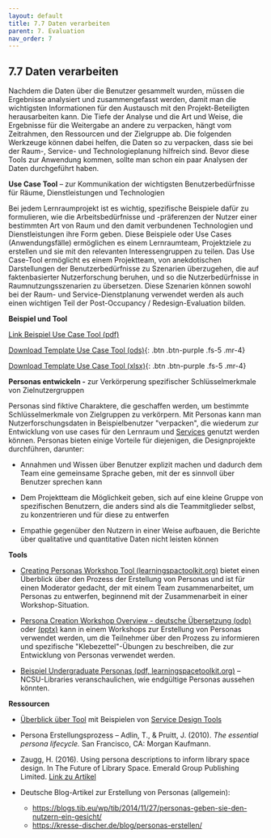 ```yaml
---
layout: default
title: 7.7 Daten verarbeiten
parent: 7. Evaluation
nav_order: 7
---
```



## 7.7 Daten verarbeiten

Nachdem die Daten über die Benutzer gesammelt wurden, müssen die
Ergebnisse analysiert und zusammengefasst werden, damit man die
wichtigsten Informationen für den Austausch mit den Projekt-Beteiligten
herausarbeiten kann. Die Tiefe der Analyse und die Art und Weise, die
Ergebnisse für die Weitergabe an andere zu verpacken, hängt vom
Zeitrahmen, den Ressourcen und der Zielgruppe ab. Die folgenden
Werkzeuge können dabei helfen, die Daten so zu verpacken, dass sie bei
der Raum-, Service- und Technologieplanung hilfreich sind. Bevor diese
Tools zur Anwendung kommen, sollte man schon ein paar Analysen der Daten
durchgeführt haben.

**Use Case Tool** – zur Kommunikation der wichtigsten
Benutzerbedürfnisse für Räume, Dienstleistungen und Technologien

Bei jedem Lernraumprojekt ist es wichtig, spezifische Beispiele dafür zu
formulieren, wie die Arbeitsbedürfnisse und -präferenzen der Nutzer
einer bestimmten Art von Raum und den damit verbundenen Technologien und
Dienstleistungen ihre Form geben. Diese Beispiele oder Use Cases
(Anwendungsfälle) ermöglichen es einem Lernraumteam, Projektziele zu
erstellen und sie mit den relevanten Interessengruppen zu teilen. Das
Use Case-Tool ermöglicht es einem Projektteam, von anekdotischen
Darstellungen der Benutzerbedürfnisse zu Szenarien überzugehen, die auf
faktenbasierter Nutzerforschung beruhen, und so die Nutzerbedürfnisse in
Raumnutzungsszenarien zu übersetzen. Diese Szenarien können sowohl bei
der Raum- und Service-Dienstplanung verwendet werden als auch einen
wichtigen Teil der Post-Occupancy / Redesign-Evaluation bilden.

**Beispiel und Tool**

[Link Beispiel Use Case Tool (pdf)](https://learningspacetoolkit.org/wp-content/uploads/Use-Case-Tool-Example.pdf)

[Download Template Use Case Tool (ods)](../../0_Tools/07_07_DE_Use_Case_Tool.ods){: .btn .btn-purple .fs-5 .mr-4}

[Download Template Use Case Tool (xlsx)](../../0_Tools/07_07_DE_Use_Case_Tool.xlsx){: .btn .btn-purple .fs-5 .mr-4}

**Personas entwickeln -** zur Verkörperung spezifischer
Schlüsselmerkmale von Zielnutzergruppen

Personas sind fiktive Charaktere, die geschaffen werden, um bestimmte
Schlüsselmerkmale von Zielgruppen zu verkörpern. Mit Personas kann man
Nutzerforschungsdaten in Beispielbenutzer "verpacken", die wiederum zur
Entwicklung von use cases für den Lernraum und [Services](../6_Service/0_Service.md)
genutzt werden können. Personas bieten einige Vorteile für diejenigen,
die Designprojekte durchführen, darunter:

-   Annahmen und Wissen über Benutzer explizit machen und dadurch dem
    Team eine gemeinsame Sprache geben, mit der es sinnvoll über
    Benutzer sprechen kann

-   Dem Projektteam die Möglichkeit geben, sich auf eine kleine Gruppe
    von spezifischen Benutzern, die anders sind als die Teammitglieder
    selbst, zu konzentrieren und für diese zu entwerfen

-   Empathie gegenüber den Nutzern in einer Weise aufbauen, die Berichte
    über qualitative und quantitative Daten nicht leisten können

**Tools**

-   [Creating Personas Workshop Tool (learningspactoolkit.org)](https://learningspacetoolkit.org/needs-assessment/working-with-data/creating-personas-workshop-tool/index.html)
    bietet einen Überblick über den Prozess der Erstellung von Personas
    und ist für einen Moderator gedacht, der mit einem Team
    zusammenarbeitet, um Personas zu entwerfen, beginnend mit der
    Zusammenarbeit in einer Workshop-Situation.

-   [Persona Creation Workshop Overview - deutsche Übersetzung (odp)](../../0_Tools/07_07_DE_Persona_Creation_Workshop.odp) oder [(pptx)](../../0_Tools/07_07_DE_Persona_Creation_Workshop.pptx)
   kann in einem Workshops zur Erstellung von Personas verwendet
    werden, um die Teilnehmer über den Prozess zu informieren und
    spezifische "Klebezettel"-Übungen zu beschreiben, die zur
    Entwicklung von Personas verwendet werden.

-   [Beispiel Undergraduate Personas (pdf, learningspacetoolkit.org)](https://learningspacetoolkit.org/wp-content/uploads/NCSU-Libraries-personas-IMLS-.pdf)
    – NCSU-Libraries veranschaulichen, wie endgültige Personas aussehen
    könnten.

**Ressourcen**

-   [Überblick über Tool](http://www.servicedesigntools.org/tools/40) mit Beispielen von [Service Design Tools](https://servicedesigntools.org/tools/personas)

-   Persona Erstellungsprozess – Adlin, T., & Pruitt, J. (2010). *The essential persona lifecycle.* San Francisco, CA: Morgan Kaufmann.

-   Zaugg, H. (2016). Using persona descriptions to inform library space design. In The Future of Library Space. Emerald Group Publishing Limited. [Link zu Artikel](https://scholarsarchive.byu.edu/facpub/1807)

-   Deutsche Blog-Artikel zur Erstellung von Personas (allgemein):
    - <https://blogs.tib.eu/wp/tib/2014/11/27/personas-geben-sie-den-nutzern-ein-gesicht/>
    - <https://kresse-discher.de/blog/personas-erstellen/>
